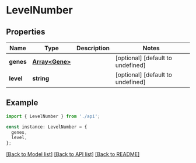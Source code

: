 # LevelNumber

## Properties

| Name      | Type                             | Description | Notes                             |
| --------- | -------------------------------- | ----------- | --------------------------------- |
| **genes** | [**Array&lt;Gene&gt;**](Gene.md) |             | [optional] [default to undefined] |
| **level** | **string**                       |             | [optional] [default to undefined] |

## Example

```typescript
import { LevelNumber } from './api';

const instance: LevelNumber = {
  genes,
  level,
};
```

[[Back to Model list]](../README.md#documentation-for-models) [[Back to API list]](../README.md#documentation-for-api-endpoints) [[Back to README]](../README.md)
